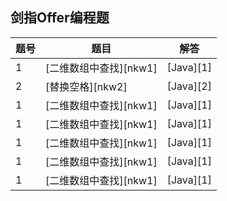 ## 剑指Offer编程题

[^_^]: github链接
[1]: https://github.com/pallcard/learn-java/blob/master/src/main/java/com/wishhust/findoffer/FindInArray.java "二维数组中查找"
[2]: https://github.com/pallcard/learn-java/blob/master/src/main/java/com/wishhust/findoffer/ReplaceSpace.java "替换空格"
[2]: https://github.com/pallcard/learn-java/blob/master/src/main/java/com/wishhust/findoffer/Fibonacci.java "Fibonacci"
[3]: https://github.com/pallcard/learn-java/blob/master/src/main/java/com/wishhust/findoffer/FindKthToTail.java "FindKthToTail"
[4]: https://github.com/pallcard/learn-java/blob/master/src/main/java/com/wishhust/findoffer/FirstNotRepeatingChar.java "FirstNotRepeatingChar"
[5]: https://github.com/pallcard/learn-java/blob/master/src/main/java/com/wishhust/findoffer/GetLeastNumbers.java "GetLeastNumbers"
[6]: https://github.com/pallcard/learn-java/blob/master/src/main/java/com/wishhust/findoffer/GetUglyNumber.java "GetUglyNumber"
[7]: https://github.com/pallcard/learn-java/blob/master/src/main/java/com/wishhust/findoffer/HasSubtree.java "HasSubtree"
[8]: https://github.com/pallcard/learn-java/blob/master/src/main/java/com/wishhust/findoffer/InversePairs.java "InversePairs"
[9]: https://github.com/pallcard/learn-java/blob/master/src/main/java/com/wishhust/findoffer/IsPopOrder.java "IsPopOrder"
[10]: https://github.com/pallcard/learn-java/blob/master/src/main/java/com/wishhust/findoffer/JumpFloor.java "JumpFloor"
[11]: https://github.com/pallcard/learn-java/blob/master/src/main/java/com/wishhust/findoffer/JumpFloorII.java "JumpFloorII"
[12]: https://github.com/pallcard/learn-java/blob/master/src/main/java/com/wishhust/findoffer/MergeLinkedList.java "MergeLinkedList"
[13]: https://github.com/pallcard/learn-java/blob/master/src/main/java/com/wishhust/findoffer/MinNumberInRotateArray.java "MinNumberInRotateArray"
[14]: https://github.com/pallcard/learn-java/blob/master/src/main/java/com/wishhust/findoffer/MinStack.java "MinStack"
[15]: https://github.com/pallcard/learn-java/blob/master/src/main/java/com/wishhust/findoffer/MoreThanHalfNum.java "MoreThanHalfNum"
[16]: https://github.com/pallcard/learn-java/blob/master/src/main/java/com/wishhust/findoffer/NumberOf1.java "NumberOf1"
[17]: https://github.com/pallcard/learn-java/blob/master/src/main/java/com/wishhust/findoffer/NumberOf1Between1AndN.java "NumberOf1Between1AndN"
[18]: https://github.com/pallcard/learn-java/blob/master/src/main/java/com/wishhust/findoffer/Permutation.java "Permutation"
[19]: https://github.com/pallcard/learn-java/blob/master/src/main/java/com/wishhust/findoffer/PrintFromTopToBottom.java "PrintFromTopToBottom"
[20]: https://github.com/pallcard/learn-java/blob/master/src/main/java/com/wishhust/findoffer/PrintListFromTailToHead.java "PrintListFromTailToHead"
[21]: https://github.com/pallcard/learn-java/blob/master/src/main/java/com/wishhust/findoffer/PrintMatrix.java "PrintMatrix"
[22]: https://github.com/pallcard/learn-java/blob/master/src/main/java/com/wishhust/findoffer/PrintMinNumber.java "PrintMinNumber"
[23]: https://github.com/pallcard/learn-java/blob/master/src/main/java/com/wishhust/findoffer/QueueByStack.java "QueueByStack"
[24]: https://github.com/pallcard/learn-java/blob/master/src/main/java/com/wishhust/findoffer/RandomListNodeClone.java "RandomListNodeClone"
[25]: https://github.com/pallcard/learn-java/blob/master/src/main/java/com/wishhust/findoffer/ReConstructBinaryTree.java "ReConstructBinaryTree"
[26]: https://github.com/pallcard/learn-java/blob/master/src/main/java/com/wishhust/findoffer/RectCover.java "RectCover"
[27]: https://github.com/pallcard/learn-java/blob/master/src/main/java/com/wishhust/findoffer/ReOrderArray.java "ReOrderArray"
[28]: https://github.com/pallcard/learn-java/blob/master/src/main/java/com/wishhust/findoffer/ReplaceSpace.java "ReplaceSpace"
[29]: https://github.com/pallcard/learn-java/blob/master/src/main/java/com/wishhust/findoffer/ReverseList.java "ReverseList"

[^_^]: 牛客网链接
[nkw1]: https://www.nowcoder.com/practice/abc3fe2ce8e146608e868a70efebf62e?tpId=13&tqId=11154&tPage=1&rp=1&ru=%2Fta%2Fcoding-interviews&qru=%2Fta%2Fcoding-interviews%2Fquestion-ranking
[nkw2]: https://www.nowcoder.com/practice/4060ac7e3e404ad1a894ef3e17650423?tpId=13&tqId=11155&tPage=1&rp=1&ru=%2Fta%2Fcoding-interviews&qru=%2Fta%2Fcoding-interviews%2Fquestion-ranking

|题号|题目|解答
|-|-|-
| 1 | [二维数组中查找][nkw1]| [Java][1]
| 2 | [替换空格][nkw2]| [Java][2]
| 1 | [二维数组中查找][nkw1]| [Java][1]
| 1 | [二维数组中查找][nkw1]| [Java][1]
| 1 | [二维数组中查找][nkw1]| [Java][1]
| 1 | [二维数组中查找][nkw1]| [Java][1]
| 1 | [二维数组中查找][nkw1]| [Java][1]
